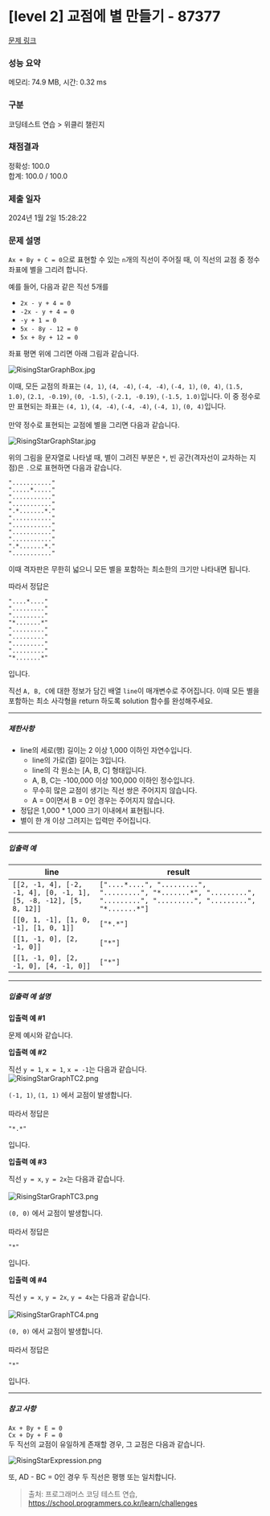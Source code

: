 # [level 2] 교점에 별 만들기 - 87377 

[문제 링크](https://school.programmers.co.kr/learn/courses/30/lessons/87377) 

### 성능 요약

메모리: 74.9 MB, 시간: 0.32 ms

### 구분

코딩테스트 연습 > 위클리 챌린지

### 채점결과

정확성: 100.0<br/>합계: 100.0 / 100.0

### 제출 일자

2024년 1월 2일 15:28:22

### 문제 설명

<p><code>Ax + By + C = 0</code>으로 표현할 수 있는 <code>n</code>개의 직선이 주어질 때, 이 직선의 교점 중 정수 좌표에 별을 그리려 합니다.</p>

<p>예를 들어, 다음과 같은 직선 5개를  </p>

<ul>
<li><code>2x - y + 4 = 0</code></li>
<li><code>-2x - y + 4 = 0</code></li>
<li><code>-y + 1 = 0</code></li>
<li><code>5x - 8y - 12 = 0</code></li>
<li><code>5x + 8y + 12 = 0</code><br></li>
</ul>

<p>좌표 평면 위에 그리면 아래 그림과 같습니다.</p>

<p><img src="https://grepp-programmers.s3.ap-northeast-2.amazonaws.com/files/production/d440b8f4-91c3-4272-8a81-876e9aaffb9c/RisingStarGraphBox.jpg" title="" alt="RisingStarGraphBox.jpg"></p>

<p>이때, 모든 교점의 좌표는 <code>(4, 1)</code>, <code>(4, -4)</code>, <code>(-4, -4)</code>, <code>(-4, 1)</code>, <code>(0, 4)</code>, <code>(1.5, 1.0)</code>, <code>(2.1, -0.19)</code>, <code>(0, -1.5)</code>, <code>(-2.1, -0.19)</code>, <code>(-1.5, 1.0)</code>입니다. 이 중 정수로만 표현되는 좌표는 <code>(4, 1)</code>, <code>(4, -4)</code>, <code>(-4, -4)</code>, <code>(-4, 1)</code>, <code>(0, 4)</code>입니다.<br><br>
만약 정수로 표현되는 교점에 별을 그리면 다음과 같습니다.</p>

<p><img src="https://grepp-programmers.s3.ap-northeast-2.amazonaws.com/files/production/15ffe460-62dc-48df-82a2-7d7636809454/RisingStarGraphStar.jpg" title="" alt="RisingStarGraphStar.jpg"></p>

<p>위의 그림을 문자열로 나타낼 때, 별이 그려진 부분은 <code>*</code>, 빈 공간(격자선이 교차하는 지점)은 <code>.</code>으로 표현하면 다음과 같습니다.   </p>
<div class="highlight"><pre class="codehilite"><code>"..........."  
".....*....."  
"..........."  
"..........."  
".*.......*."  
"..........."  
"..........."  
"..........."  
"..........."  
".*.......*."  
"..........."  
</code></pre></div>
<p>이때 격자판은 무한히 넓으니 모든 별을 포함하는 최소한의 크기만 나타내면 됩니다.  </p>

<p>따라서 정답은  </p>
<div class="highlight"><pre class="codehilite"><code>"....*...."  
"........."  
"........."  
"*.......*"  
"........."  
"........."  
"........."  
"........."  
"*.......*"  
</code></pre></div>
<p>입니다.</p>

<p>직선 <code>A, B, C</code>에 대한 정보가 담긴 배열 <code>line</code>이 매개변수로 주어집니다. 이때 모든 별을 포함하는 최소 사각형을 return 하도록 solution 함수를 완성해주세요.</p>

<hr>

<h5>제한사항</h5>

<ul>
<li>line의 세로(행) 길이는 2 이상 1,000 이하인 자연수입니다.

<ul>
<li>line의 가로(열) 길이는 3입니다.</li>
<li>line의 각 원소는 [A, B, C] 형태입니다.</li>
<li>A, B, C는 -100,000 이상 100,000 이하인 정수입니다.</li>
<li>무수히 많은 교점이 생기는 직선 쌍은 주어지지 않습니다.</li>
<li>A = 0이면서 B = 0인 경우는 주어지지 않습니다.</li>
</ul></li>
<li>정답은 1,000 * 1,000 크기 이내에서 표현됩니다.</li>
<li>별이 한 개 이상 그려지는 입력만 주어집니다.</li>
</ul>

<hr>

<h5>입출력 예</h5>
<table class="table">
        <thead><tr>
<th>line</th>
<th>result</th>
</tr>
</thead>
        <tbody><tr>
<td><code>[[2, -1, 4], [-2, -1, 4], [0, -1, 1], [5, -8, -12], [5, 8, 12]]</code></td>
<td><code>["....*....", ".........", ".........", "*.......*", ".........", ".........", ".........", ".........", "*.......*"]</code></td>
</tr>
<tr>
<td><code>[[0, 1, -1], [1, 0, -1], [1, 0, 1]]</code></td>
<td><code>["*.*"]</code></td>
</tr>
<tr>
<td><code>[[1, -1, 0], [2, -1, 0]]</code></td>
<td><code>["*"]</code></td>
</tr>
<tr>
<td><code>[[1, -1, 0], [2, -1, 0], [4, -1, 0]]</code></td>
<td><code>["*"]</code></td>
</tr>
</tbody>
      </table>
<hr>

<h5>입출력 예 설명</h5>

<p><strong>입출력 예 #1</strong>  </p>

<p>문제 예시와 같습니다.</p>

<p><strong>입출력 예 #2</strong></p>

<p>직선 <code>y = 1</code>, <code>x = 1</code>, <code>x = -1</code>는 다음과 같습니다.<br>
<img src="https://grepp-programmers.s3.ap-northeast-2.amazonaws.com/files/production/49a6590a-33b2-4240-a1a4-bbd5292c6e7b/RisingStarGraphTC2.png" title="" alt="RisingStarGraphTC2.png"></p>

<p><code>(-1, 1)</code>, <code>(1, 1)</code> 에서 교점이 발생합니다.<br><br>
따라서 정답은  </p>
<div class="highlight"><pre class="codehilite"><code>"*.*"  
</code></pre></div>
<p>입니다.</p>

<p><strong>입출력 예 #3</strong>  </p>

<p>직선 <code>y = x</code>, <code>y = 2x</code>는 다음과 같습니다.<br><br>
<img src="https://grepp-programmers.s3.ap-northeast-2.amazonaws.com/files/production/663cd2ee-3326-4da8-b545-c213a2f2dc5b/RisingStarGraphTC3.png" title="" alt="RisingStarGraphTC3.png"></p>

<p><code>(0, 0)</code> 에서 교점이 발생합니다.<br><br>
따라서 정답은  </p>
<div class="highlight"><pre class="codehilite"><code>"*"  
</code></pre></div>
<p>입니다.</p>

<p><strong>입출력 예 #4</strong></p>

<p>직선 <code>y = x</code>, <code>y = 2x</code>, <code>y = 4x</code>는 다음과 같습니다.<br><br>
<img src="https://grepp-programmers.s3.ap-northeast-2.amazonaws.com/files/production/966291bc-278c-40db-bf72-780aba3e5f5b/RisingStarGraphTC4.png" title="" alt="RisingStarGraphTC4.png"></p>

<p><code>(0, 0)</code> 에서 교점이 발생합니다.<br><br>
따라서 정답은  </p>
<div class="highlight"><pre class="codehilite"><code>"*"
</code></pre></div>
<p>입니다.</p>

<hr>

<h5>참고 사항</h5>

<p><code>Ax + By + E = 0</code><br>
<code>Cx + Dy + F = 0</code><br>
두 직선의 교점이 유일하게 존재할 경우, 그 교점은 다음과 같습니다.</p>

<p><img src="https://grepp-programmers.s3.ap-northeast-2.amazonaws.com/files/production/133f75ab-a22a-476b-92c2-587cea721944/RisingStarExpression.png" title="" alt="RisingStarExpression.png"></p>

<p>또, AD - BC = 0인 경우 두 직선은 평행 또는 일치합니다.</p>


> 출처: 프로그래머스 코딩 테스트 연습, https://school.programmers.co.kr/learn/challenges